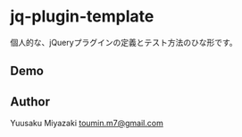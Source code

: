 # jq-plugin-template
個人的な、jQueryプラグインの定義とテスト方法のひな形です。

## Demo

## Author
Yuusaku Miyazaki <toumin.m7@gmail.com>
